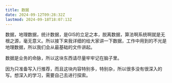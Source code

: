 ```yaml
---
title: 数据
date: 2024-09-12T09:28:32Z
lastmod: 2024-09-18T18:07:13Z
---
```


数据，地理数据，统计数据，是GIS的立足之本，脱离数据，算法啊系统啊就是无根之源，毫无意义。所以接下来我详细的给大家讲一下数据，工作中用到的不光是地理数据，所以我们会从最基础的文件讲起。

数据是业务的命脉，所以这块东西请尽量牢牢记在脑子里。

因为只准备写入行推荐，而且这块内容特别多，特别杂，所以很多没有很深入的写。想深入的学习，需要自己去进行探索。

‍
